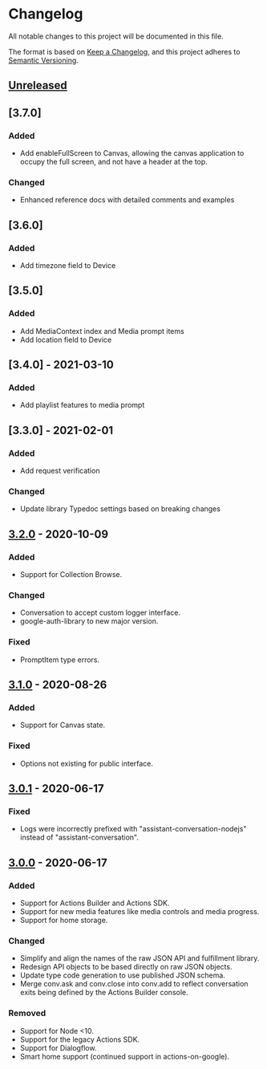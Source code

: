 # Changelog
All notable changes to this project will be documented in this file.

The format is based on [Keep a Changelog](https://keepachangelog.com/en/1.0.0/),
and this project adheres to [Semantic Versioning](https://semver.org/spec/v2.0.0.html).

## [Unreleased]

## [3.7.0]
### Added
- Add enableFullScreen to Canvas, allowing the canvas application to occupy the full screen, and not have a header at the top.

### Changed
- Enhanced reference docs with detailed comments and examples

## [3.6.0]
### Added
- Add timezone field to Device

## [3.5.0]
### Added
- Add MediaContext index and Media prompt items
- Add location field to Device

## [3.4.0] - 2021-03-10
### Added
- Add playlist features to media prompt

## [3.3.0] - 2021-02-01
### Added
- Add request verification

### Changed
- Update library Typedoc settings based on breaking changes

## [3.2.0] - 2020-10-09
### Added
- Support for Collection Browse.

### Changed
- Conversation to accept custom logger interface.
- google-auth-library to new major version.

### Fixed
- PromptItem type errors.

## [3.1.0] - 2020-08-26
### Added
- Support for Canvas state.

### Fixed
- Options not existing for public interface.

## [3.0.1] - 2020-06-17
### Fixed
- Logs were incorrectly prefixed with "assistant-conversation-nodejs" instead of "assistant-conversation".

## [3.0.0] - 2020-06-17
### Added
- Support for Actions Builder and Actions SDK.
- Support for new media features like media controls and media progress.
- Support for home storage.

### Changed
- Simplify and align the names of the raw JSON API and fulfillment library. 
- Redesign API objects to be based directly on raw JSON objects.
- Update type code generation to use published JSON schema.
- Merge conv.ask and conv.close into conv.add to reflect conversation exits being defined by the Actions Builder console.

### Removed
- Support for Node <10.
- Support for the legacy Actions SDK.
- Support for Dialogflow.
- Smart home support (continued support in actions-on-google).

[Unreleased]: https://github.com/actions-on-google/assistant-conversation-nodejs/compare/v3.2.0...HEAD
[3.2.0]: https://github.com/actions-on-google/assistant-conversation-nodejs/compare/v3.1.0...v3.2.0
[3.1.0]: https://github.com/actions-on-google/assistant-conversation-nodejs/compare/v3.0.1...v3.1.0
[3.0.1]: https://github.com/actions-on-google/assistant-conversation-nodejs/compare/v3.0.0...v3.0.1
[3.0.0]: https://github.com/actions-on-google/assistant-conversation-nodejs/releases/tag/v3.0.0

